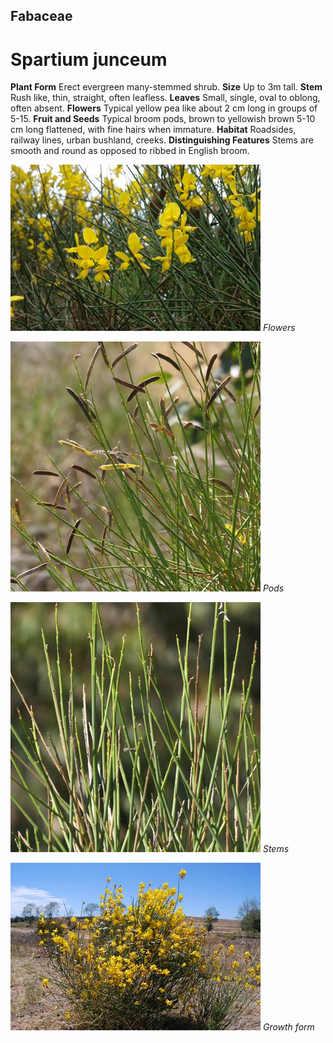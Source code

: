 ## Fabaceae
# Spartium junceum

**Plant Form** Erect evergreen many-stemmed shrub. **Size** Up to 3m tall. **Stem** Rush like, thin, straight, often leafless. **Leaves** Small, single, oval to oblong, often absent. **Flowers** Typical yellow pea like about 2 cm long in groups of 5-15. **Fruit and Seeds** Typical broom pods, brown to yellowish brown 5-10 cm long flattened, with fine hairs when immature. **Habitat** Roadsides, railway lines, urban bushland, creeks. **Distinguishing Features** Stems are smooth and round as opposed to ribbed in English broom.


![Flowers](21269_Spartium-junceum10.jpg)
 *Flowers* 

![Pods](82526_P1077340.jpg)
 *Pods* 

![Stems](82519_P1077329.jpg)
 *Stems* 

![Growth form](13788_DSC_0149.jpg)
 *Growth form* 

